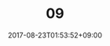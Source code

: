 ---
title: "09"
date: 2017-08-23T01:53:52+09:00
eyecatch: ""
categories: ""
tags: ["a", "b"]
draft: false
---